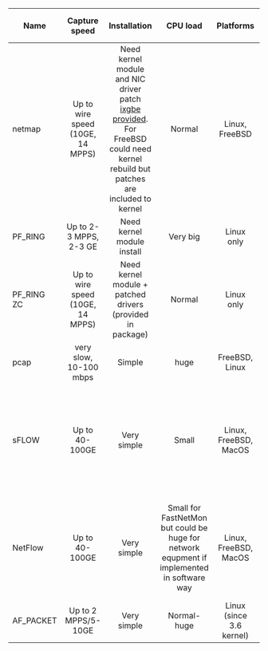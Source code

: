 |Name | Capture speed |Installation | CPU load | Platforms | Cost | Accuracy of attack detection | Speed of attack detection 
|-----|:-------------:|:-------:|:--:|:--:|:------:|:----:|:---:|
|netmap | Up to wire speed (10GE, 14 MPPS) | Need kernel module and NIC driver patch [ixgbe provided](https://github.com/pavel-odintsov/ixgbe-linux-netmap). For FreeBSD could need kernel rebuild but patches are included to kernel |Normal |Linux, FreeBSD | BSD | Very accurate | Very fast|
|PF_RING | Up to 2-3 MPPS, 2-3 GE |Need kernel module install |Very big| Linux  only | GPLv2 | Enough accurate | Very fast|
|PF_RING ZC | Up to wire speed (10GE, 14 MPPS) | Need kernel module + patched drivers (provided in package)|Normal| Linux only | Commercial ~200 euro | Very accurate | Very fast|
| pcap | very slow, 10-100 mbps | Simple | huge | FreeBSD, Linux | GPL | Not so accurate | Very fast|
| sFLOW | Up to 40-100GE | Very simple | Small | Linux, FreeBSD, MacOS | Free |  Accurate but depends on sampling rate (1-128 sampling rate recommended but significantly depends on traffic in network) | Very fast|
| NetFlow | Up to 40-100GE | Very simple | Small for FastNetMon but could be huge for network equpment if implemented in software way | Linux, FreeBSD, MacOS | Free but could require additional licenses or hardware from network equipment vendor | Not so accurate | So slow, up to multiple minutes depends on flow timeout configuration  on routers|
| AF_PACKET | Up to 2 MPPS/5-10GE | Very simple | Normal-huge | Linux (since 3.6 kernel) | GPLv2 | Very accurate | Very fast|
